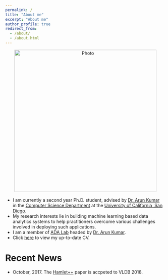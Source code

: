 ```yaml
---
permalink: /
title: "About me"
excerpt: "About me"
author_profile: true
redirect_from: 
  - /about/
  - /about.html
---
```


<p align="center">
  <img src="https://pvn25.github.io/files/pvn25_img.jpeg?raw=true" alt="Photo" style="width: 450px;"/> 
</p>

* I am currently a second year Ph.D. student, advised by [Dr. Arun Kumar](http://cseweb.ucsd.edu/~arunkk/) in the [Computer Science Department](http://cse.ucsd.edu/) at the  [University of California, San Diego](https://ucsd.edu/).
* My research interests lie in building machine learning based data analytics systems to help practitioners overcome various challenges involved in deploying such applications.
* I am a member of [ADA Lab](https://adalabucsd.github.io/) headed by [Dr. Arun Kumar](http://cseweb.ucsd.edu/~arunkk/).
* Click [here](https://pvn25.github.io//files/Vraj_CV.pdf) to view my up-to-date CV. 


# Recent News
* October, 2017. The [Hamlet++](https://adalabucsd.github.io/hamlet.html) paper is accpeted to VLDB 2018.
